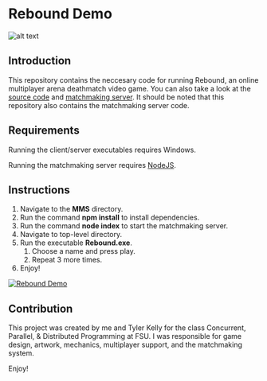 Rebound Demo
=========================

![alt text](https://jwparsons.bitbucket.io/style/images/projects/rebound/title.png "Rebound Title")

## Introduction
This repository contains the neccesary code for running Rebound, an online multiplayer arena deathmatch video game.
You can also take a look at the [source code](https://github.com/jwparsons/Rebound) and [matchmaking server](https://github.com/jwparsons/Rebound_MatchmakingServer).
It should be noted that this repository also contains the matchmaking server code.


## Requirements
Running the client/server executables requires Windows.

Running the matchmaking server requires [NodeJS](https://nodejs.org/en/).


## Instructions
1. Navigate to the **MMS** directory.
1. Run the command **npm install** to install dependencies.
1. Run the command **node index** to start the matchmaking server.
1. Navigate to top-level directory.
1. Run the executable **Rebound.exe**.
    1. Choose a name and press play.
    1. Repeat 3 more times.
1. Enjoy!

[![Rebound Demo](https://jwparsons.bitbucket.io/style/images/projects/rebound/rebound_repo_tn.png)](https://vimeo.com/2751733284 "Rebound Demo - click to watch!")


## Contribution
This project was created by me and Tyler Kelly for the class Concurrent, Parallel, & Distributed Programming at FSU.
I was responsible for game design, artwork, mechanics, multiplayer support, and the matchmaking system.

Enjoy!